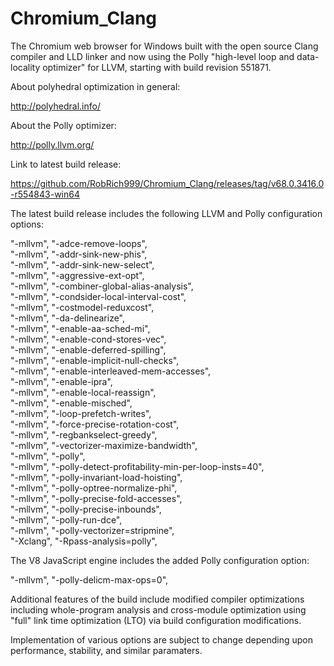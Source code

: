 # Chromium_Clang

The Chromium web browser for Windows built with the open source Clang compiler and LLD linker and now using the Polly "high-level loop and data-locality optimizer" for LLVM, starting with build revision 551871.

About polyhedral optimization in general:

http://polyhedral.info/

About the Polly optimizer:

http://polly.llvm.org/

Link to latest build release:

https://github.com/RobRich999/Chromium_Clang/releases/tag/v68.0.3416.0-r554843-win64

The latest build release includes the following LLVM and Polly configuration options:

"-mllvm", "-adce-remove-loops",  
"-mllvm", "-addr-sink-new-phis",  
"-mllvm", "-addr-sink-new-select",  
"-mllvm", "-aggressive-ext-opt",  
"-mllvm", "-combiner-global-alias-analysis",  
"-mllvm", "-condsider-local-interval-cost",  
"-mllvm", "-costmodel-reduxcost",  
"-mllvm", "-da-delinearize",  
"-mllvm", "-enable-aa-sched-mi",  
"-mllvm", "-enable-cond-stores-vec",  
"-mllvm", "-enable-deferred-spilling",  
"-mllvm", "-enable-implicit-null-checks",  
"-mllvm", "-enable-interleaved-mem-accesses",  
"-mllvm", "-enable-ipra",  
"-mllvm", "-enable-local-reassign",  
"-mllvm", "-enable-misched",  
"-mllvm", "-loop-prefetch-writes",  
"-mllvm", "-force-precise-rotation-cost",  
"-mllvm", "-regbankselect-greedy",  
"-mllvm", "-vectorizer-maximize-bandwidth",  
"-mllvm", "-polly",  
"-mllvm", "-polly-detect-profitability-min-per-loop-insts=40",  
"-mllvm", "-polly-invariant-load-hoisting",  
"-mllvm", "-polly-optree-normalize-phi",  
"-mllvm", "-polly-precise-fold-accesses",  
"-mllvm", "-polly-precise-inbounds",  
"-mllvm", "-polly-run-dce",  
"-mllvm", "-polly-vectorizer=stripmine",  
"-Xclang", "-Rpass-analysis=polly",  

The V8 JavaScript engine includes the added Polly configuration option:

"-mllvm", "-polly-delicm-max-ops=0",

Additional features of the build include modified compiler optimizations including whole-program analysis and cross-module optimization using "full" link time optimization (LTO) via build configuration modifications.

Implementation of various options are subject to change depending upon performance, stability, and similar paramaters.
